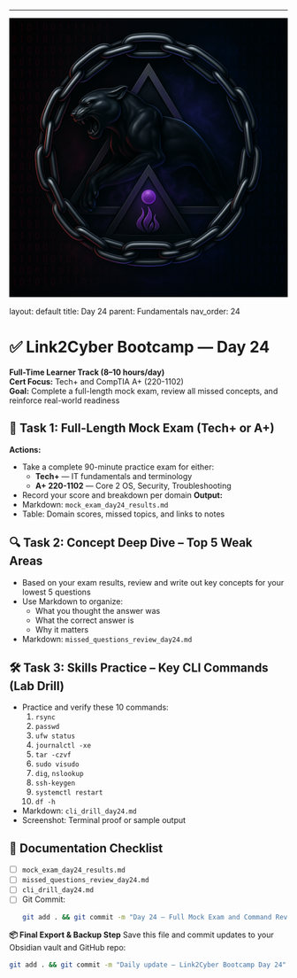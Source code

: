 ---
![Panther Icon](/assets/icons/icon-cyber-panther.png)

layout: default
title: Day 24
parent: Fundamentals
nav_order: 24

# ✅ Link2Cyber Bootcamp — Day 24
**Full-Time Learner Track (8–10 hours/day)**  
**Cert Focus:** Tech+ and CompTIA A+ (220-1102)  
**Goal:** Complete a full-length mock exam, review all missed concepts, and reinforce real-world readiness
## 🧪 Task 1: Full-Length Mock Exam (Tech+ or A+)
**Actions:**  
- Take a complete 90-minute practice exam for either:
  - **Tech+** — IT fundamentals and terminology
  - **A+ 220-1102** — Core 2 OS, Security, Troubleshooting
- Record your score and breakdown per domain
**Output:**  
- Markdown: `mock_exam_day24_results.md`  
- Table: Domain scores, missed topics, and links to notes
## 🔍 Task 2: Concept Deep Dive – Top 5 Weak Areas
- Based on your exam results, review and write out key concepts for your lowest 5 questions
- Use Markdown to organize:  
  - What you thought the answer was  
  - What the correct answer is  
  - Why it matters
- Markdown: `missed_questions_review_day24.md`
## 🛠️ Task 3: Skills Practice – Key CLI Commands (Lab Drill)
- Practice and verify these 10 commands:
  1. `rsync`  
  2. `passwd`  
  3. `ufw status`  
  4. `journalctl -xe`  
  5. `tar -czvf`  
  6. `sudo visudo`  
  7. `dig`, `nslookup`  
  8. `ssh-keygen`  
  9. `systemctl restart`  
  10. `df -h`
- Markdown: `cli_drill_day24.md`  
- Screenshot: Terminal proof or sample output
## 📁 Documentation Checklist
- [ ] `mock_exam_day24_results.md`  
- [ ] `missed_questions_review_day24.md`  
- [ ] `cli_drill_day24.md`  
- [ ] Git Commit:
  ```bash
  git add . && git commit -m "Day 24 – Full Mock Exam and Command Review" && git push origin main
  ```
**📦 Final Export & Backup Step**
Save this file and commit updates to your Obsidian vault and GitHub repo:
```bash
git add . && git commit -m "Daily update – Link2Cyber Bootcamp Day 24" && git push origin main
```

